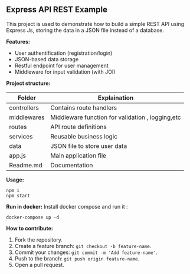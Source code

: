 ## Express API REST Example
This project is used to demonstrate how to build a simple REST API using Express Js, storing the data in a JSON file instead of a database.

**Features:**

 - User authentification (registration/login)
 - JSON-based data storage
 - Restful endpoint for user management
 - Middleware for input validation (with JOI)
 
 **Project structure:**
 
|Folder | Explaination |
|--|--|
| controllers | Contains route handlers  |
| middlewares | Middleware function for validation , logging,etc |
| routes | API route definitions |
| services | Reusable business logic|
| data | JSON file to store user data|
| app.js | Main application file|
| Readme.md | Documentation|

 **Usage:**

    npm i
    npm start

 **Run in docker:**
 Install docker compose and run it :
 

    docker-compose up -d

 **How to contribute:**
1.  Fork the repository.
2.  Create a feature branch: `git checkout -b feature-name`.
3.  Commit your changes: `git commit -m 'Add feature-name'`.
4.  Push to the branch: `git push origin feature-name`.
5.  Open a pull request.